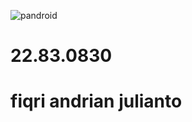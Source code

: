 
![pandroid](https://github.com/user-attachments/assets/c7e883d4-f9f5-4b82-bb27-7e7af2e26c70)

# 22.83.0830
# fiqri andrian julianto

